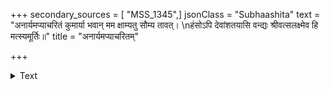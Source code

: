 +++
secondary_sources = [ "MSS_1345",]
jsonClass = "Subhaashita"
text = "अनार्यमप्याचरितं कुमार्या भवान् मम क्षाम्यतु सौम्य तावत्।  \nहंसोऽपि देवांशतयासि वन्द्यः श्रीवत्सलक्ष्मेव हि मत्स्यमूर्तिः॥"
title = "अनार्यमप्याचरितम्"

+++

<details><summary>Text</summary>

अनार्यमप्याचरितं कुमार्या भवान् मम क्षाम्यतु सौम्य तावत्।  
हंसोऽपि देवांशतयासि वन्द्यः श्रीवत्सलक्ष्मेव हि मत्स्यमूर्तिः॥
</details>
